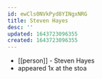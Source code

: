 ```yaml
---
id: ewCls0NVkPyd8YINgxNRG
title: Steven Hayes
desc: ''
updated: 1643723096355
created: 1643723096355
---
```



- [[person]] - Steven Hayes
- appeared 1x at the stoa
